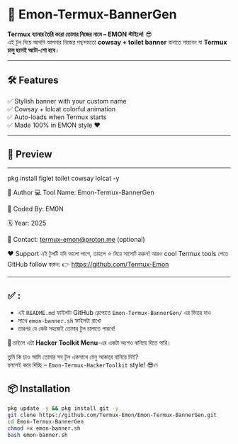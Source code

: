 # 🎨 Emon-Termux-BannerGen

**Termux ব্যানার তৈরি করো তোমার নিজের নামে – EMON স্টাইলে!** 😎  
এই টুল দিয়ে আপনি আপনার নিজের পছন্দমতো **cowsay + toilet banner** বানাতে পারবেন যা **Termux চালু হলেই অটো-শো হবে**।

---

## 🛠️ Features

✅ Stylish banner with your custom name  
✅ Cowsay + lolcat colorful animation  
✅ Auto-loads when Termux starts  
✅ Made 100% in EMON style ❤️

---

## 📸 Preview

---
pkg install figlet toilet cowsay lolcat -y


👤 Author
💻 Tool Name: Emon-Termux-BannerGen

👑 Coded By: EM0N

🗓️ Year: 2025

💬 Contact: termux-emon@proton.me (optional)

❤️ Support
এই টুলটি যদি ভালো লাগে, তাহলে ⭐ দিয়ে সাপোর্ট করুন!
আরও cool Termux tools পেতে GitHub follow করুন:
👉 https://github.com/Termux-Emon



---

## ✅ :
- এই `README.md` ফাইলটা GitHub রেপোতে `Emon-Termux-BannerGen/` এর ভিতর দাও
- সাথে `emon-banner.sh` ফাইলটা রাখো
- তারপর যে কেউ সহজেই তোমার টুল চালাতে পারবে!

🔧 চাইলে এটা **Hacker Toolkit Menu**-এর একটা অংশও বানিয়ে দিতে পারি।

তুমি কি চাও আমি তোমার সব টুল একসাথে মেনু আকারে বানিয়ে দিই?  
বললেই করে দিচ্ছি – `Emon-Termux-HackerToolkit` style! 😎🔥

## 📦 Installation

```bash
pkg update -y && pkg install git -y
git clone https://github.com/Termux-Emon/Emon-Termux-BannerGen.git
cd Emon-Termux-BannerGen
chmod +x emon-banner.sh
bash emon-banner.sh

